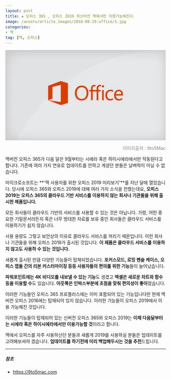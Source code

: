 ```yaml
---  
layout: post  
title: ✚ 오피스 365 , 오피스 2019 최신버전 맥에서만 이용가능해진다.
image: /assets/article_images/2018-08-29-office/1.jpg
categories:
- 맥
tag: [맥, 오피스]
---  
```

<div class="markdown-image">
<img src="/assets/article_images/2018-08-29-office/1.jpg" alt="" align="middle"/><p style="text-align:right;  color:#878787"> 이미지출처 : 9to5Mac </p> </div>
<p class="drop-korean">
맥버전 오피스 365가 다음 달은 9월부터는 시에라 혹은 하이시에라에서만 작동된다고 합니다. 기존에 여러 가지 연유로 업데이트를 안하고 계셨던 분들은 날벼락이 아닐 수 없습니다.
</p>

마이크로소프트는 **'맥 사용자를 위한 오피스 2019 미리보기'**를 지난 달에 열었습니다. 당시에 오피스 365와 오피스 2019에 대해 여러 가지 소식을 전했는데요, **오피스 2019는 오피스 365의 클라우드 기반 서비스를 이용하지 않는 회사나 기관들을 위해 출시한 제품입니다.**

모든 회사들이 클라우드 기반의 서비스를 사용할 수 있는 것은 아닙니다. 가령, 어떤 중요한 기밀문서라든지 혹은 너무 방대한 자료를 보유 중인 회사들은 클라우드 서비스를 이용하기가 쉽지 않습니다.

사용 용량도 그렇고 보안상의 이유로 클라우드 서비스를 꺼리기 때문입니다. 이런 회사나 기관들을 위해 오피스 2019가 출시된 것입니다. **이 제품은 클라우드 서비스를 이용하지 않고도 사용하 수 있는 것입니다.**

새롭게 출시된 만큼 다양한 기능들이 탑재되었습니다. **포커스모드, 로밍 펜슬 케이스, 오피스 앱들 간의 리본 커스터마이징 등등 사용자들의 편의를 위한 기능**들이 늘어났습니다.

**파워포인트에는 4K 비디오를 내보낼 수 있는 기능**도 생겼고 **엑셀은 새로운 차트와 함수 등을 이용할 수**도 있습니다. **아웃룩은 인박스부분에 초점을 맞춰 편의성이 좋아**졌습니다.

이러한 기능들인 오피스 365 프로플러스에는 이미 포함되어 있는 기능입니다만 현재 맥버전 오피스 2016에는 탑재되어 있지 않습니다. 이러한 기능들이 오피스 2019에서 이용 가능해진 것입니다. 

이러한 기능들이 탑재되어 있는 신버전 오피스 365와 오피스 2019는 **이제 다음달부터는 시에라 혹은 하이시에라에서만 이용가능할 것**이라고 합니다.

맥에서 오피스를 자주 사용하신던 분들과 새롭게 2019를 사용하실 분들은 업데이트를 고려해보셔야 겠습니다. **업데이트를 하기전에 미리 백업해두시는 것을 추천**드립니다.

---
##### 참조
* https://9to5mac.com